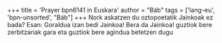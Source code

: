 +++
title = 'Prayer bpn6141 in Euskara'
author = "Báb"
tags = ['lang-eu', 'bpn-unsorted', "Báb"]
+++
Nork askatzen du oztopoetatik Jainkoak ez bada? Esan: Goraldua izan bedi Jainkoa! Bera da Jainkoa! guztiok bere zerbitzariak gara eta guztiok bere agindua betetzen dugu
